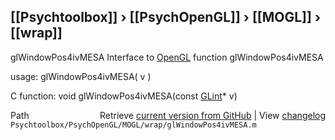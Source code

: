 ## [[Psychtoolbox]] &#8250; [[PsychOpenGL]] &#8250; [[MOGL]] &#8250; [[wrap]]

glWindowPos4ivMESA  Interface to [OpenGL](OpenGL) function glWindowPos4ivMESA  
  
usage:  glWindowPos4ivMESA( v )  
  
C function:  void glWindowPos4ivMESA(const [GLint](GLint)\* v)  




<div class="code_header" style="text-align:right;">
  <span style="float:left;">Path&nbsp;&nbsp;</span> <span class="counter">Retrieve <a href=
  "https://raw.github.com/Psychtoolbox-3/Psychtoolbox-3/beta/Psychtoolbox/PsychOpenGL/MOGL/wrap/glWindowPos4ivMESA.m">current version from GitHub</a> | View <a href=
  "https://github.com/Psychtoolbox-3/Psychtoolbox-3/commits/beta/Psychtoolbox/PsychOpenGL/MOGL/wrap/glWindowPos4ivMESA.m">changelog</a></span>
</div>
<div class="code">
  <code>Psychtoolbox/PsychOpenGL/MOGL/wrap/glWindowPos4ivMESA.m</code>
</div>

